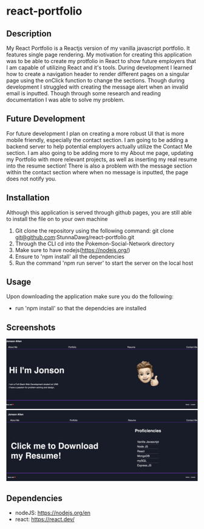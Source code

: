# react-portfolio

## Description 
My React Portfolio is a Reactjs version of my vanilla javascript portfolio. It features single page rendering. My motivation for creating this application was to be able to create my protfolio in React to show future employers that I am capable of utilizing React and it's tools. During development I learned how to create a navigation header to render different pages on a singular page using the onClick function to change the sections. Though during development I struggled with creating the message alert when an invalid email is inputted. Though through some research and reading documentation I was able to solve my problem. 

## Future Development

For future development I plan on creating a more robust UI that is more mobile friendly, especially the contact section. I am going to be adding a backend server to help potential employers actually utilize the Contact Me section. I am also going to be adding more to my About me page, updating my Portfolio with more relevant projects, as well as inserting my real resume into the resume section! There is also a problem with the message section within the contact section where when no message is inputted, the page does not notify you. 

## Installation
Although this application is served through github pages, you are still able to install the file on to your own machine
1. Git clone the repository using the following command: git clone git@github.com:StunnaDawg/react-portfolio.git
2. Through the CLI cd into the Pokemon-Social-Network directory
4. Make sure to have nodejs(https://nodejs.org/)
3. Ensure to 'npm install' all the dependencies
6. Run the command 'npm run server' to start the server on the local host

## Usage

Upon downloading the application make sure you do the following:
- run 'npm install' so that the dependcies are installed

## Screenshots

![Alt](./src/components/pages/images/Screenshot%202023-06-09%20at%2012.11.33%20AM.png)
![Alt](./src/components/pages/images/Screenshot%202023-06-09%20at%2012.11.49%20AM.png)

## Dependencies 

- nodeJS: https://nodejs.org/en
- react: https://react.dev/ 